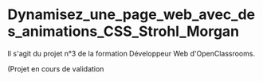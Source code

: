 # Dynamisez_une_page_web_avec_des_animations_CSS_Strohl_Morgan

Il s'agit du projet n°3 de la formation Développeur Web d'OpenClassrooms.

(Projet en cours de validation
